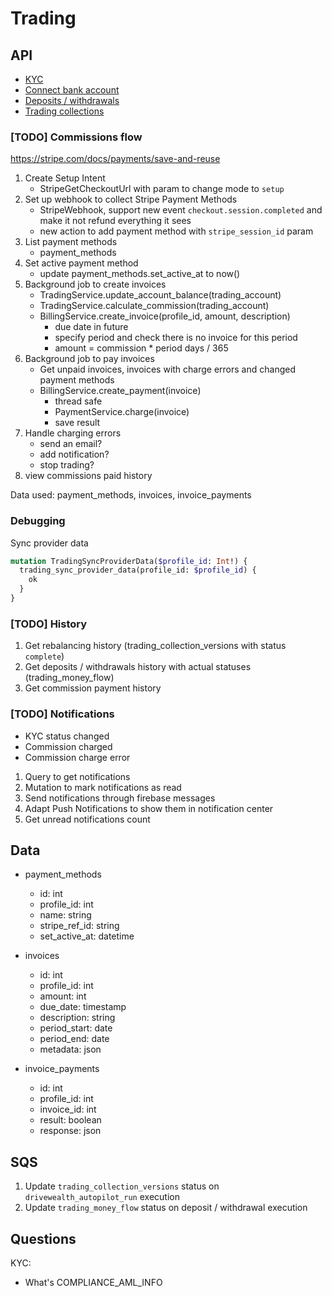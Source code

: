 # Trading
## API
- [KYC](trading/kyc.md)
- [Connect bank account](trading/connecting_bank_account.md)
- [Deposits / withdrawals](trading/money_flow.md)
- [Trading collections](trading/trading_collections.md)

### **[TODO]** Commissions flow
https://stripe.com/docs/payments/save-and-reuse
1. Create Setup Intent
   - StripeGetCheckoutUrl with param to change mode to `setup`
2. Set up webhook to collect Stripe Payment Methods
   - StripeWebhook, support new event `checkout.session.completed` and make it not refund everything it sees
   - new action to add payment method with `stripe_session_id` param
3. List payment methods 
   - payment_methods 
4. Set active payment method
   - update payment_methods.set_active_at to now()
5. Background job to create invoices
   - TradingService.update_account_balance(trading_account)
   - TradingService.calculate_commission(trading_account)
   - BillingService.create_invoice(profile_id, amount, description)
     - due date in future
     - specify period and check there is no invoice for this period
     - amount = commission * period days / 365
6. Background job to pay invoices
   - Get unpaid invoices, invoices with charge errors and changed payment methods 
   - BillingService.create_payment(invoice)
     - thread safe 
     - PaymentService.charge(invoice)
     - save result
7. Handle charging errors
   - send an email?
   - add notification?
   - stop trading?
8. view commissions paid history

Data used: payment_methods, invoices, invoice_payments

### Debugging
Sync provider data
```graphql
mutation TradingSyncProviderData($profile_id: Int!) {
  trading_sync_provider_data(profile_id: $profile_id) {
    ok
  }
}
```

### **[TODO]** History
1. Get rebalancing history (trading_collection_versions with status `complete`) 
2. Get deposits / withdrawals history with actual statuses (trading_money_flow) 
3. Get commission payment history 


### **[TODO]** Notifications

- KYC status changed
- Commission charged
- Commission charge error

1. Query to get notifications
2. Mutation to mark notifications as read
3. Send notifications through firebase messages
4. Adapt Push Notifications to show them in notification center
5. Get unread notifications count

## Data

- payment_methods 
  - id: int
  - profile_id: int
  - name: string
  - stripe_ref_id: string
  - set_active_at: datetime

- invoices
  - id: int
  - profile_id: int
  - amount: int
  - due_date: timestamp
  - description: string
  - period_start: date
  - period_end: date
  - metadata: json

- invoice_payments
  - id: int
  - profile_id: int
  - invoice_id: int
  - result: boolean
  - response: json

## SQS

1. Update `trading_collection_versions` status on `drivewealth_autopilot_run` execution
2. Update `trading_money_flow` status on deposit / withdrawal execution

## Questions

KYC:
- What's COMPLIANCE_AML_INFO
